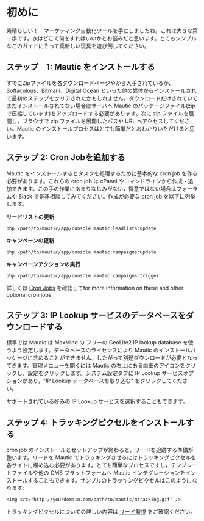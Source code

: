 # 初めに

素晴らしい！　マーケティング自動化ツールを手にしましたね。これは大きな第一歩です。次はどこで何をすればいいかとお悩みだと思います。とてもシンプルなこのガイドにそって真新しい玩具を遊び倒してください。

## ステップ　1: Mautic をインストールする

すでにZipファイルを各ダウンロードページやから入手されているか，Softaculous，Bitmani，Digital Ocean といった他の媒体からインストールされて最初のステップをクリアされたかもしれません。ダウンロードだけされていてまだインストールされてない場合はサーバへ Mautic のパッケージファイル(zip で圧縮しています)をアップロードする必要があります。次に zip ファイルを展開し，ブラウザで zip ファイルを展開したパスや URL へアクセスしてください。Mautic のインストールプロセスはとても簡単だとおわかりいただけると思います。

## ステップ 2: Cron Jobを追加する

Mautic をインストールするとタスクを処理するために基本的な cron job を作る必要があります。これらの cron job は cPanel やコマンドラインから作成・追加できます。この手の作業にあまりなじみがない，得意ではない場合はフォーラムや Slack で是非相談してみてください。作成が必要な cron job を以下に列挙します。

**リードリストの更新**

`php /path/to/mautic/app/console mautic:leadlists:update`

**キャンペーンの更新**

`php /path/to/mautic/app/console mautic:campaigns:update`

**キャンペーンアクションの実行**

`php /path/to/mautic/app/console mautic:campaigns:trigger`

詳しくは [Cron Jobs](./setup) を確認してfor more information on these and other optional cron jobs.

## ステップ 3: IP Lookup サービスのデータベースをダウンロードする

標準では Mautic は MaxMind の フリーの GeoLite2 IP lookup database を使うよう設定します。データベースのライセンスにより Mautic のインストールパッケージに含めることができません。したがって別途ダウンロードが必要となってきます。管理メニューを開くには Mautic の右上にある歯車のアイコンをクリックし，設定をクリックします。システム設定タブに IP Lookup サービスオプションがあり，"IP Lookup データベースを取り込む" をクリックしてください。

サポートされている好みの IP Lookup サービスを選択することもできます。

## ステップ 4: トラッキングピクセルをインストールする

cron job のインストールとセットアップが終わると，リードを追跡する準備が整います。リードを Mautic でトラッキングさせるにはトラッキングピクセルを各サイトに埋め込む必要があります。とても簡単なプロセスですし，テンプレートファイルや他の CMS プラットフォームへ Mautic インテグレーションをインストールすることもできます。サンプルのトラッキングピクセルはこのようになります: 

`<img src="http://yourdomain.com/path/to/mautic/mtracking.gif" />`

トラッキングピクセルについての詳しい内容は  [リード監視](./leads/lead_monitoring.html) をご確認ください。